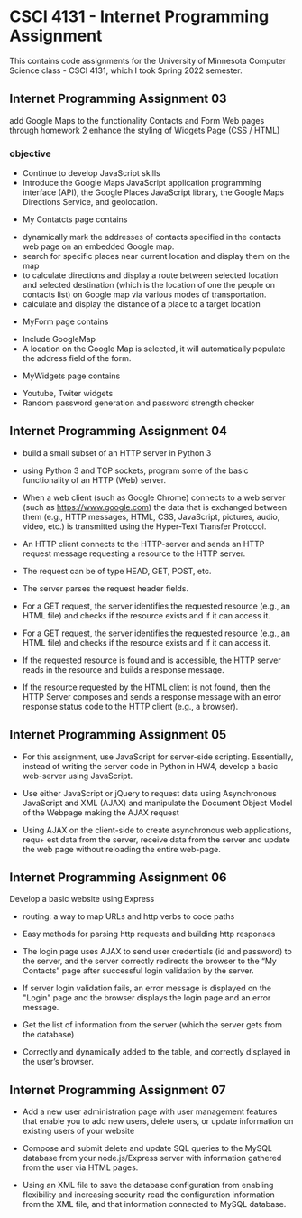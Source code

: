 # CSCI 4131 - Internet Programming Assignment
This contains code assignments for the University of Minnesota Computer Science class - CSCI 4131, which I took Spring 2022 semester.

## Internet Programming Assignment 03

add Google Maps to the functionality Contacts and Form Web pages through homework 2
enhance the styling of Widgets Page (CSS / HTML)

### objective
-  Continue to develop JavaScript skills
-  Introduce the Google Maps JavaScript application programming interface (API), the Google Places JavaScript library, the Google Maps Directions Service, and geolocation. 

+ My Contatcts page contains
-  dynamically mark the addresses of contacts specified in the contacts web page on an embedded Google map.
-  search for specific places near current location and display them on the map
-  to calculate directions and display a route between selected location and selected destination (which is the location of one the people on contacts list) on Google map via various modes of transportation.
-  calculate and display the distance of a place to a target location

+ MyForm page contains
-  Include GoogleMap
-  A location on the Google Map is selected, it will automatically populate the address field of the form.

+ MyWidgets page contains
-  Youtube, Twiter widgets
-  Random password generation and password strength checker

## Internet Programming Assignment 04
- build a small subset of an HTTP server in Python 3
- using Python 3 and TCP sockets, program some of the basic functionality of an HTTP (Web) server. 
- When a web client (such as Google Chrome) connects to a web server (such as https://www.google.com) the data that is exchanged between them (e.g., HTTP messages, HTML, CSS, JavaScript, pictures, audio, video, etc.) is transmitted using the Hyper-Text Transfer Protocol. 


- An HTTP client connects to the HTTP-server and sends an HTTP request message requesting a resource to the HTTP server.
- The request can be of type HEAD, GET, POST, etc.
- The server parses the request header fields.
- For a GET request, the server identifies the requested resource (e.g., an HTML file) and checks if the resource exists and if it can access it. 
- For a GET request, the server identifies the requested resource (e.g., an HTML file) and checks if the resource exists and if it can access it. 
- If the requested resource is found and is accessible, the HTTP server reads in the resource and builds a response message. 
- If the resource requested by the HTML client is not found, then the HTTP Server composes and sends a response message with an error response status code to the HTTP client (e.g., a browser).

## Internet Programming Assignment 05

+ For this assignment, use JavaScript for server-side scripting. Essentially, instead of writing the server code in Python in HW4, develop a basic web-server using JavaScript. 

+ Use either JavaScript or jQuery to request data using Asynchronous JavaScript and XML (AJAX) and manipulate the Document Object Model of the Webpage making the AJAX request

+ Using AJAX on the client-side to create asynchronous web applications, requ+ est data from the server, receive data from the server and update the web page without reloading the entire web-page.

## Internet Programming Assignment 06

Develop a basic website using Express

- routing: a way to map URLs and http verbs to code paths
- Easy methods for parsing http requests and building http responses


- The login page uses AJAX to send user credentials (id and password) to the server, and the server correctly redirects the browser to the “My Contacts” page after successful login validation by the server.

- If server login validation fails, an error message is displayed on the "Login" page and the browser displays the login page and an error message.

- Get the list of information from the server (which the server gets from the database)

- Correctly and dynamically added to the table, and correctly displayed in the user’s browser.

## Internet Programming Assignment 07

+ Add a new user administration page with user management features that enable you to add new users, delete users, or update information on existing users of your website

+ Compose and submit delete and update SQL queries to the MySQL database from your node.js/Express server with information gathered from the user via HTML pages.

+ Using an XML file to save the database configuration from enabling flexibility and increasing security read the configuration information from the XML file, and that information connected to MySQL database.
